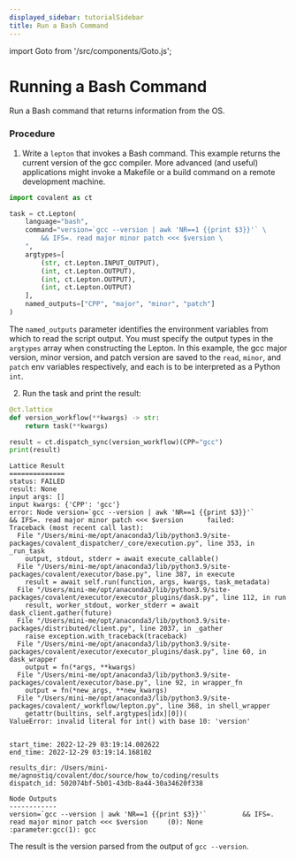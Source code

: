 ```yaml
---
displayed_sidebar: tutorialSidebar
title: Run a Bash Command
---
```


import Goto from '/src/components/Goto.js';

# Running a Bash Command <Goto link="https://github.com/AgnostiqHQ/covalent/blob/develop/doc/source/how_to/coding/run_bash_command.ipynb" />

Run a Bash command that returns information from the OS.

### Procedure

1. Write a `lepton` that invokes a Bash command. This example returns the current version of the gcc compiler. More advanced (and useful) applications might invoke a Makefile or a build command on a remote development machine.


```python
import covalent as ct

task = ct.Lepton(
    language="bash",
    command="version=`gcc --version | awk 'NR==1 {{print $3}}'` \
        && IFS=. read major minor patch <<< $version \
    ",
    argtypes=[
        (str, ct.Lepton.INPUT_OUTPUT),
        (int, ct.Lepton.OUTPUT),
        (int, ct.Lepton.OUTPUT),
        (int, ct.Lepton.OUTPUT)
    ],
    named_outputs=["CPP", "major", "minor", "patch"]
)
```

The `named_outputs` parameter identifies the environment variables from which to read the script output. You must specify the output types in the `argtypes` array when constructing the Lepton. In this example, the gcc major version, minor version, and patch version are saved to the `read`, `minor`, and `patch` env variables respectively, and each is to be interpreted as a Python `int`.

2. Run the task and print the result:


```python
@ct.lattice
def version_workflow(**kwargs) -> str:
    return task(**kwargs)

result = ct.dispatch_sync(version_workflow)(CPP="gcc")
print(result)
```

    
    Lattice Result
    ==============
    status: FAILED
    result: None
    input args: []
    input kwargs: {'CPP': 'gcc'}
    error: Node version=`gcc --version | awk 'NR==1 {{print $3}}'`         && IFS=. read major minor patch <<< $version      failed: 
    Traceback (most recent call last):
      File "/Users/mini-me/opt/anaconda3/lib/python3.9/site-packages/covalent_dispatcher/_core/execution.py", line 353, in _run_task
        output, stdout, stderr = await execute_callable()
      File "/Users/mini-me/opt/anaconda3/lib/python3.9/site-packages/covalent/executor/base.py", line 387, in execute
        result = await self.run(function, args, kwargs, task_metadata)
      File "/Users/mini-me/opt/anaconda3/lib/python3.9/site-packages/covalent/executor/executor_plugins/dask.py", line 112, in run
        result, worker_stdout, worker_stderr = await dask_client.gather(future)
      File "/Users/mini-me/opt/anaconda3/lib/python3.9/site-packages/distributed/client.py", line 2037, in _gather
        raise exception.with_traceback(traceback)
      File "/Users/mini-me/opt/anaconda3/lib/python3.9/site-packages/covalent/executor/executor_plugins/dask.py", line 60, in dask_wrapper
        output = fn(*args, **kwargs)
      File "/Users/mini-me/opt/anaconda3/lib/python3.9/site-packages/covalent/executor/base.py", line 92, in wrapper_fn
        output = fn(*new_args, **new_kwargs)
      File "/Users/mini-me/opt/anaconda3/lib/python3.9/site-packages/covalent/_workflow/lepton.py", line 368, in shell_wrapper
        getattr(builtins, self.argtypes[idx][0])(
    ValueError: invalid literal for int() with base 10: 'version'
    
    
    start_time: 2022-12-29 03:19:14.002622
    end_time: 2022-12-29 03:19:14.168102
    
    results_dir: /Users/mini-me/agnostiq/covalent/doc/source/how_to/coding/results
    dispatch_id: 502074bf-5b01-43db-8a44-30a34620f338
    
    Node Outputs
    ------------
    version=`gcc --version | awk 'NR==1 {{print $3}}'`         && IFS=. read major minor patch <<< $version     (0): None
    :parameter:gcc(1): gcc
    
    

The result is the version parsed from the output of `gcc --version`. 
